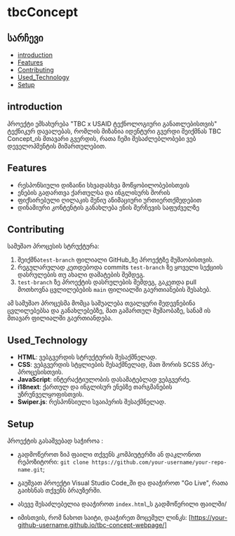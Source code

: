 # tbcConcept

## სარჩევი

- [introduction](#introduction)
- [Features](#features)
- [Contributing](#Contributing)
- [Used_Technology](#Used_Technology)
- [Setup](#Setup)

## introduction

პროექტი ემსახურება "TBC x USAID ტექნოლოგიური განათლებისთვის" ტექნიკურ დავალებას, რომლის მიზანია იდენტური გვერდი შეიქმნას TBC Concept_ის მთავარი გვერდის, რათა ჩემი შესაძლებლობები ვებ დეველოპმენტის მიმართულებით.

## Features

- რესპონსიული დიზაინი სხვადასხვა მოწყობილობებისთვის
- ენების გადართვა ქართულსა და ინგლისურს შორის
- ფიქსირებული ღილაკის მენიუ ანიმაციური ურთიერთქმედებით
- დინამიური კონტენტის განახლება ენის შერჩევის საფუძველზე

## Contributing

სამუშაო პროცესის სტრუქტურა:

1. შეიქმნა`test-branch` ფილიალი GitHub_ზე პროექტზე მუშაობისთვის.
2. რეგულარულად კეთდებოდა commits `test-branch` ზე ყოველი სექციის დასრულების თუ ახალი დამატების შემდეგ.
3. `test-branch` ზე პროექტის დასრულების შემდეგ, გაკეთდა pull მოთხოვნა ცვლილებების `main` ფილიალში გაერთიანების შესახებ.

ამ სამუშაო პროცესმა მომცა საშუალება თვალყური მედევნებინა ცვლილებებსა და განახლებებზე, მათ გამართულ მუშაობაზე, სანამ ის მთავარ ფილიალში გაერთიანდება.

## Used_Technology

- **HTML**: ვებგვერდის სტრუქტურის შესაქმნელად.
- **CSS**: ვებგვერდის სტყლიების შესაქმნელად, მათ შორის SCSS პრე-პროცესისთვის.
- **JavaScript**: ინტერაქტიულობის დასამატებლად ვებგვერძე.
- **i18next**: ქართულ და ინგლისურ ენებზე თარგმანების უზრუნველყოფისთვის.
- **Swiper.js**: რესპონსიული სვაიპერის შესაქმნელად.

## Setup

პროექტის გასაშვებად საჭიროა :

- გადმოწეროთ ზიპ ფაილი თქვენს კომპიუტერში ან დაკლონოთ რეპოზიტორი: `git clone https://github.com/your-username/your-repo-name.git`;

- გაუშვათ პროექტი Visual Studio Code_ში და დააჭიროთ "Go Live", რათა გაიხსნას თქვენს ბრაუზერში.
- ასევე შესაძლებელია დააჭიროთ `index.html`\_ს გადმოწერილი ფაილში/
- იმისთვის, რომ ნახოთ საიტი, დააჭირეთ მოცემულ ლინკს: [https://your-github-username.github.io/tbc-concept-webpage/]
